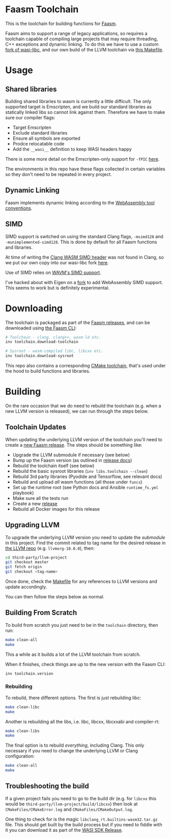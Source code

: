 # Faasm Toolchain

This is the toolchain for building functions for
[Faasm](https://github.com/faasm/faasm).

Faasm aims to support a range of legacy applications, so requires a toolchain
capable of compiling large projects that may require threading, C++ exceptions
and dynamic linking. To do this we have to use a custom [fork of
wasi-libc](https://github.com/faasm/wasi-libc), and our own build of the
LLVM toolchain via [this Makefile](Makefile).  

# Usage

## Shared libraries

Building shared libraries to wasm is currently a little difficult. The only
supported target is Emscripten, and we build our standard libraries as
statically linked libs so cannot link against them. Therefore we have to make 
sure our compiler flags:

- Target Emscripten
- Exclude standard libraries
- Ensure all symbols are exported
- Prodce relocatable code
- Add the `__wasi__` definition to keep WASI headers happy

There is some more detail on the Emscripten-only support for `-fPIC` 
[here](https://bugs.llvm.org/show_bug.cgi?id=42714).

The environments in this repo have these flags collected in certain variables so
they don't need to be repeated in every project.

## Dynamic Linking

Faasm implements dynamic linking according to the [WebAssembly tool
conventions](https://github.com/WebAssembly/tool-conventions/blob/master/DynamicLinking.md). 

## SIMD

SIMD support is switched on using the standard Clang flags, `-msimd128` and
`-munimplemented-simd128`.  This is done by default for all Faasm functions and
libraries. 

At time of writing the [Clang WASM SIMD
header](https://github.com/llvm/llvm-project/blob/master/clang/lib/Headers/wasm_simd128.h)
was not found in Clang, so we put our own copy into our wasi-libc fork
[here](https://github.com/faasm/wasi-libc/blob/master/libc-bottom-half/headers/public/wasm_simd128.h). 

Use of SIMD relies on [WAVM's SIMD support](https://github.com/WAVM/WAVM).

I've hacked about with Eigen on a
[fork](https://github.com/faasm/eigen-git-mirror) to add WebAssembly SIMD
support. This seems to work but is definitely experimental.

# Downloading
 
The toolchain is packaged as part of the [Faasm
releases](https://github.com/faasm/faasm/releases), and can be downloaded using
[the Faasm CLI](https://github.com/faasm/faasm/blob/master/docs/setup.md):

```bash
# Toolchain - clang, clang++, wasm-ld etc.
inv toolchain.download-toolchain

# Sysroot - wasm-compiled libc, libcxx etc.
inv toolchain.download-sysroot
```

This repo also contains a corresponding [CMake toolchain](WasiToolchain.cmake),
that's used under the hood to build functions and libraries.

# Building

On the rare occasion that we do need to rebuild the toolchain (e.g. when a new 
LLVM version is released), we can run through the steps below.

## Toolchain Updates

When updating the underlying LLVM version of the toolchain you'll need to create
a [new Faasm
release](https://github.com/lsds/faasm/blob/master/docs/releases.md). The steps
should be something like:

- Upgrade the LLVM submodule if necessary (see below)
- Bump up the Faasm version (as outlined in [release docs](https://github.com/lsds/faasm/blob/master/docs/releases.md))
- Rebuild the toolchain itself (see below)
- Rebuild the basic sysroot libraries (`inv libs.toolchain --clean`)
- Rebuild 3rd party libraries (Pyodide and Tensorflow, see relevant docs)
- Rebuild and upload _all_ wasm functions (all those under `funcs`)
- Set up the runtime root (see Python docs and Ansible `runtime_fs.yml` playbook)
- Make sure all the tests run
- Create a new [release](https://github.com/lsds/faasm/blob/master/docs/releases.md)
- Rebuild all Docker images for this release

## Upgrading LLVM

To upgrade the underlying LLVM version you need to update the _submodule_ in
this project. Find the commit related to tag name for the desired release in
[the LLVM repo](https://github.com/llvm/llvm-project/releases) (e.g.
`llvmorg-10.0.0`), then:

```bash
cd third-party/llvm-project
git checkout master
git fetch origin
git checkout <tag-name>
```

Once done, check the [Makefile](Makefile) for any references to LLVM 
versions and update accordingly.

You can then follow the steps below as normal.

## Building From Scratch

To build from scratch you just need to be in the `toolchain` directory, then
run:

```bash
make clean-all
make
```

This a while as it builds a lot of the LLVM toolchain from scratch.

When it finishes, check things are up to the new version with the Faasm CLI:

```bash
inv toolchain.version
```

### Rebuilding

To rebuild, there different options. The first is just rebuilding libc:

```bash
make clean-libc
make
```

Another is rebuilding all the libs, i.e. libc, libcxx, libcxxabi and
compiler-rt:

```bash
make clean-libs
make
```

The final option is to rebuild _everything_, including Clang. This only
necessary if you need to change the underlying LLVM or Clang configuration:

```bash
make clean-all
make
```

## Troubleshooting the build

If a given project fails you need to go to the build dir (e.g. for `libcxx` this
would be `third-party/llvm-project/build/libcxx`) then look at
`CMakeFiles/CMakeError.log` and `CMakeFiles/CMakeOutput.log`.

One thing to check for is the magic `libclang_rt.builtins-wasm32.tar.gz` file.
This should get built by the build process but if you need to fiddle with it you
can download it as part of the [WASI SDK
Release](https://github.com/CraneStation/wasi-sdk/releases).
